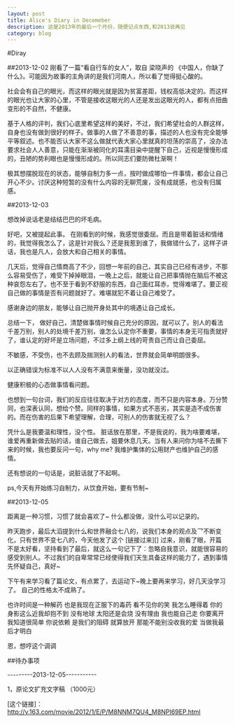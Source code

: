 ```yaml
---
layout: post
title: Alice's Diary in Decemeber
description: 这是2013年的最后一个月份，随便记点东西,和2013说再见
category: blog
---
```



#Diray

##2013-12-02
刚看了一篇“看自行车的女人”，取自 梁晓声的 《中国人，你缺了什么》。可能因为故事的主角讲的是我们河南人，所以看了觉得挺心酸的。

社会会有自己的眼光，而这样的眼光就是因为贫富差距，钱权高低决定的。而这样的眼光也让大家的心里，不管是接收这眼光的人还是发出这眼光的人，都有点扭曲变形的不自然，不健康。

基于人格的评判，我们心底里希望这样的美好，不过，我们希望社会的人群这样，自身也没有做到很好的样子。做事的人做了不善意的事，描述的人也没有完全能够平等叙述。也不能否认大家不这么做就代表大家心里就真的坦荡的崇高了，没办法要求社会人人善意，只能在渐渐被同化的耳濡目染中提醒下自己，近视是慢慢形成的，丑陋的势利眼也是慢慢形成的。所以同志们要防微杜渐啊！

极其想摆脱现在的状态，能够自制力多一点，按时做成哪怕一件事情，都会让自己开心不少。讨厌这种短暂的没有什么内容的无聊荒废，没有成就感，也没有归属感。

##2013-12-03

想改掉说话老是结结巴巴的坏毛病。


好吧，又被提起此事。
在刚看到的时候，我感觉很委屈。而且是带着脏话和情绪的，我觉得我怎么了，这是针对我么？还是我惹到谁了，我做错什么了，这样子讲话，我也是凡人，会放大和自己相关的事情。

几天后，觉得自己情商高了不少，回想一年前的自己，其实自己已经有进步，不那么容易受伤了，难受下掉掉眼泪，一晚上之后，就能让自己把事情抛在脑后不被这种哀怨左右了。也不至于看到不舒服的东西，自己面红耳赤，觉得难堪了。要正视自己做的事情是否有问题就好了。难堪就犯不着让自己难受了。

感谢身边的朋友，能够让自己抛开身处其中的境遇让自己成长。

总结一下，
做好自己，清楚做事情时候自己充分的原因，就可以了。别人的看法千差万别，别人的处境千差万别，谁怎么认定你不重要，事情的本身无可指责就好了，谁认定的好坏是立场问题，不过多上纲上线的苛责自己而让自己委屈。

不敏感，不受伤，也不去顾及揣测别人的看法，世界就会简单明朗很多。

以正确错误为标准不以人人没有不满意来衡量，没功就没过。

健康积极的心态做事情看问题。

也想到一句台词，我们的反应往往取决于对方的态度，而不只是内容本身。万分赞同，也深表认同，想给个赞。同样的事情，如果方式不恶劣，其实是造不成伤害的。而在伤害的后果下希望理解，合理，可别人的伤害就无视了么？

凭什么是我要温和理性，没个性。
脏话放在那里，不是我说的，我为啥要难堪，谁爱再重新做去贴的话，谁自己做去，姐要休息几天。当有人来问你为啥不去撕下来的时候，我也要反问一句，why me? 我维护集体的公用财产也维护自己的感情。

还有想说的一句话是，说脏话就了不起啊。


ps,今天有开始练习自制力，从饮食开始，要有节制~


##2013-12-05

距离是一种习惯，习惯了就会喜欢了~
什么都没做，没什么可以记录的。

昨天跑步，最后大滔提到什么和世界融合七八的，说我们本身的观点及乛不断变化，只有世界不变七八的，今天他发了这个 [链接过来][] 过来，刚看了眼，开篇不是太好看，坚持看到了最后，就这么一句记下了：忽略自我意识，就能很容易的感受到别人。不过我们的自卑常常已经使得我们天生具备这样的能力了，遇到事情先怀疑自己，真好~


下午有来学习看了篇论文，有点累了，去运动下~晚上要再来学习，好几天没学习了。
自己的性格太不成熟了。


也许时间是一种解药 
也是我现在正服下的毒药 
看不见你的笑 我怎么睡得着
你的身影这么近我却抱不到 
没有地球 太阳还是会烧 
没有理由 我也能自己走 
你要离开 我知道很简单 
你说依赖 是我们的阻碍 
就算放开 那能不能别没收我的爱
当做我最后才明白 

恩，想哼这个调调



##待办事项

---------2013-12-05-----------

1，原论文扩充文字稿 （1000元）


[这个链接]：http://v.163.com/movie/2012/1/E/P/M8NNM7QU4_M8NPI69EP.html
